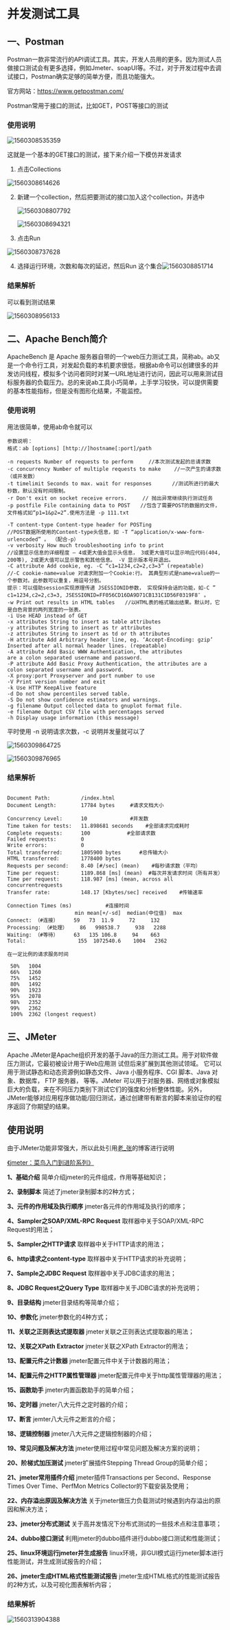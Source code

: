 # 并发测试工具

## 一、Postman

Postman一款非常流行的API调试工具。其实，开发人员用的更多。因为测试人员做接口测试会有更多选择，例如Jmeter、soapUI等。不过，对于开发过程中去调试接口，Postman确实足够的简单方便，而且功能强大。

官方网站：<https://www.getpostman.com/>

Postman常用于接口的测试，比如GET，POST等接口的测试



### 使用说明

![1560308535359](C:\Users\mayuewei\AppData\Roaming\Typora\typora-user-images\1560308535359.png)

这就是一个基本的GET接口的测试，接下来介绍一下模仿并发请求

1. 点击Collections

![1560308614626](C:\Users\mayuewei\AppData\Roaming\Typora\typora-user-images\1560308614626.png)

2. 新建一个collection，然后把要测试的接口加入这个collection，并选中

   ![1560308807792](C:\Users\mayuewei\AppData\Roaming\Typora\typora-user-images\1560308807792.png)

   ![1560308694321](C:\Users\mayuewei\AppData\Roaming\Typora\typora-user-images\1560308694321.png)

3. 点击Run

![1560308737628](C:\Users\mayuewei\AppData\Roaming\Typora\typora-user-images\1560308737628.png)

4. 选择运行环境，次数和每次的延迟，然后Run 这个集合![1560308851714](C:\Users\mayuewei\AppData\Roaming\Typora\typora-user-images\1560308851714.png)

### 结果解析

   可以看到测试结果

![1560308956133](C:\Users\mayuewei\AppData\Roaming\Typora\typora-user-images\1560308956133.png)

## 二、Apache Bench简介

ApacheBench 是 Apache 服务器自带的一个web压力测试工具，简称ab。ab又是一个命令行工具，对发起负载的本机要求很低，根据ab命令可以创建很多的并发访问线程，模拟多个访问者同时对某一URL地址进行访问，因此可以用来测试目标服务器的负载压力。总的来说ab工具小巧简单，上手学习较快，可以提供需要的基本性能指标，但是没有图形化结果，不能监控。



### 使用说明

 用法很简单，使用ab命令就可以

```
参数说明：
格式：ab [options] [http://]hostname[:port]/path

-n requests Number of requests to perform     //本次测试发起的总请求数
-c concurrency Number of multiple requests to make　　 //一次产生的请求数（或并发数）
-t timelimit Seconds to max. wait for responses　　　　//测试所进行的最大秒数，默认没有时间限制。
-r Don't exit on socket receive errors.     // 抛出异常继续执行测试任务 
-p postfile File containing data to POST　　//包含了需要POST的数据的文件，文件格式如“p1=1&p2=2”.使用方法是 -p 111.txt

-T content-type Content-type header for POSTing
//POST数据所使用的Content-type头信息，如 -T “application/x-www-form-urlencoded” 。 （配合-p）
-v verbosity How much troubleshooting info to print
//设置显示信息的详细程度 – 4或更大值会显示头信息， 3或更大值可以显示响应代码(404, 200等), 2或更大值可以显示警告和其他信息。 -V 显示版本号并退出。
-C attribute Add cookie, eg. -C “c1=1234,c2=2,c3=3” (repeatable)
//-C cookie-name=value 对请求附加一个Cookie:行。 其典型形式是name=value的一个参数对。此参数可以重复，用逗号分割。
提示：可以借助session实现原理传递 JSESSIONID参数， 实现保持会话的功能，如-C ” c1=1234,c2=2,c3=3, JSESSIONID=FF056CD16DA9D71CB131C1D56F0319F8″ 。
-w Print out results in HTML tables　　//以HTML表的格式输出结果。默认时，它是白色背景的两列宽度的一张表。
-i Use HEAD instead of GET
-x attributes String to insert as table attributes
-y attributes String to insert as tr attributes
-z attributes String to insert as td or th attributes
-H attribute Add Arbitrary header line, eg. ‘Accept-Encoding: gzip’ Inserted after all normal header lines. (repeatable)
-A attribute Add Basic WWW Authentication, the attributes
are a colon separated username and password.
-P attribute Add Basic Proxy Authentication, the attributes are a colon separated username and password.
-X proxy:port Proxyserver and port number to use
-V Print version number and exit
-k Use HTTP KeepAlive feature
-d Do not show percentiles served table.
-S Do not show confidence estimators and warnings.
-g filename Output collected data to gnuplot format file.
-e filename Output CSV file with percentages served
-h Display usage information (this message)
```

平时使用 -n 说明请求次数，-c 说明并发量就可以了

![1560309864725](C:\Users\mayuewei\AppData\Roaming\Typora\typora-user-images\1560309864725.png)

![1560309876965](C:\Users\mayuewei\AppData\Roaming\Typora\typora-user-images\1560309876965.png)

### 结果解析

```

Document Path:          /index.html
Document Length:        17784 bytes     #请求文档大小
 
Concurrency Level:      10              #并发数
Time taken for tests:   11.898681 seconds    #全部请求完成耗时
Complete requests:      100            #全部请求数     
Failed requests:        0
Write errors:           0
Total transferred:      1805900 bytes      #总传输大小
HTML transferred:       1778400 bytes
Requests per second:    8.40 [#/sec] (mean)    #每秒请求数（平均）
Time per request:       1189.868 [ms] (mean)  #每次并发请求时间（所有并发）
Time per request:       118.987 [ms] (mean, across all concurrentrequests
Transfer rate:          148.17 [Kbytes/sec] received    #传输速率
 
Connection Times (ms)           #连接时间
                      min mean[+/-sd]  median(中位值)  max
Connect: （#连接）     59   73  11.9     72     132
Processing: （#处理）    86   998538.7     938   2288
Waiting: （#等待）     63   135 106.8     94    663
Total:                 155  1072540.6    1004   2362
 
在一定比例的请求服务时间
 
 50%   1004
 66%   1260
 75%   1452
 80%   1492
 90%   1923
 95%   2078
 98%   2352
 99%   2362
 100%  2362 (longest request)
```



## 三、JMeter

Apache JMeter是Apache组织开发的基于Java的压力测试工具。用于对软件做压力测试，它最初被设计用于Web应用测
试但后来扩展到其他测试领域。 它可以用于测试静态和动态资源例如静态文件、Java 小服务程序、CGI 脚本、Java 对象、数据库， FTP 服务器， 等等。JMeter 可以用于对服务器、网络或对象模拟巨大的负载，来在不同压力类别下测试它们的强度和分析整体性能。另外，JMeter能够对应用程序做功能/回归测试，通过创建带有断言的脚本来验证你的程序返回了你期望的结果。

## 使用说明

由于JMeter功能非常强大，所以此处引用[老_张](https://home.cnblogs.com/u/imyalost/)的博客进行说明

[《jmeter：菜鸟入门到进阶系列》](https://www.cnblogs.com/imyalost/p/7062784.html)

**1、基础介绍**
简单介绍jmeter的元件组成，作用等基础知识； 

**2、录制脚本**
简述了jmeter录制脚本的2种方式；

**3、元件的作用域及执行顺序**
jmeter各元件的作用域及执行的顺序；

**4、Sampler之SOAP/XML-RPC Request**
取样器中关于SOAP/XML-RPC Request的用法；

**5、Sampler之HTTP请求**
取样器中关于HTTP请求的用法；

**6、http请求之content-type**
取样器中关于HTTP请求的补充说明；

**7、Sample之JDBC Request**
取样器中关于JDBC请求的用法；

**8、JDBC Request之Query Type**
取样器中关于JDBC请求的补充说明； 

**9、目录结构**
jmeter目录结构等简单介绍；

**10、参数化**
jmeter参数化的4种方式；

**11、关联之正则表达式提取器**
jmeter关联之正则表达式提取器的用法；

**12、关联之XPath Extractor**
jmeter关联之XPath Extractor的用法； 

**13、配置元件之计数器**
jmeter配置元件中关于计数器的用法；

**14、配置元件之HTTP属性管理器**
jmeter配置元件中关于http属性管理器的用法；

**15、函数助手**
jmeter内置函数助手的简单介绍；

**16、定时器**
jmeter八大元件之定时器的介绍；

**17、断言**
jemter八大元件之断言的介绍； 

**18、逻辑控制器**
jmeter八大元件之逻辑控制器的介绍； 

**19、常见问题及解决方法**
jmeter使用过程中常见问题及解决方案的说明；

**20、阶梯式加压测试**
jmeter扩展插件Stepping Thread Group的简单介绍；

**21、jmeter常用插件介绍**
jmeter插件Transactions per Second、Response Times Over Time、PerfMon Metrics Collector的下载安装及使用；

**22、内存溢出原因及解决方法**
关于jmeter做压力负载测试时候遇到内存溢出的原因和解决方法；

**23、jmeter分布式测试**
关于高并发情况下分布式测试的一些技术点和注意事项；

**24、dubbo接口测试**
利用jmeter的dubbo插件进行dubbo接口测试和性能测试；

**25、linux环境运行jmeter并生成报告**
linux环境，非GUI模式运行jmeter脚本进行性能测试，并生成测试报告的介绍；

**26、jmeter生成HTML格式性能测试报告**
jmeter生成HTML格式的性能测试报告的2种方式，以及可视化图表解析内容；

### 结果解析

![1560313904388](C:\Users\mayuewei\AppData\Roaming\Typora\typora-user-images\1560313904388.png)